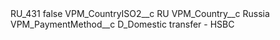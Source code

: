 <?xml version="1.0" encoding="UTF-8"?>
<CustomMetadata xmlns="http://soap.sforce.com/2006/04/metadata" xmlns:xsi="http://www.w3.org/2001/XMLSchema-instance" xmlns:xsd="http://www.w3.org/2001/XMLSchema">
    <label>RU_431</label>
    <protected>false</protected>
    <values>
        <field>VPM_CountryISO2__c</field>
        <value xsi:type="xsd:string">RU</value>
    </values>
    <values>
        <field>VPM_Country__c</field>
        <value xsi:type="xsd:string">Russia</value>
    </values>
    <values>
        <field>VPM_PaymentMethod__c</field>
        <value xsi:type="xsd:string">D_Domestic transfer - HSBC</value>
    </values>
</CustomMetadata>
